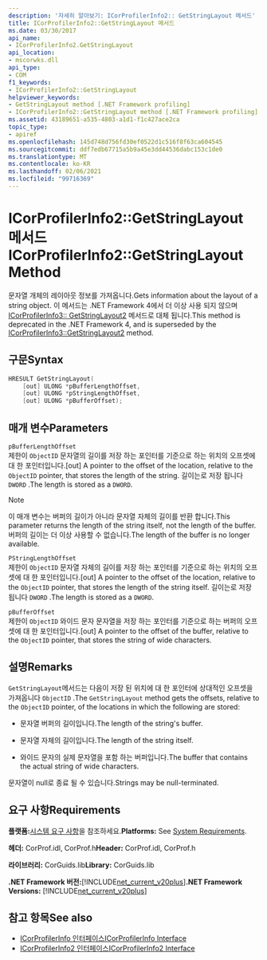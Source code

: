 ```yaml
---
description: '자세히 알아보기: ICorProfilerInfo2:: GetStringLayout 메서드'
title: ICorProfilerInfo2::GetStringLayout 메서드
ms.date: 03/30/2017
api_name:
- ICorProfilerInfo2.GetStringLayout
api_location:
- mscorwks.dll
api_type:
- COM
f1_keywords:
- ICorProfilerInfo2::GetStringLayout
helpviewer_keywords:
- GetStringLayout method [.NET Framework profiling]
- ICorProfilerInfo2::GetStringLayout method [.NET Framework profiling]
ms.assetid: 43189651-a535-4803-a1d1-f1c427ace2ca
topic_type:
- apiref
ms.openlocfilehash: 145d748d756fd30ef0522d1c516f8f63ca604545
ms.sourcegitcommit: ddf7edb67715a5b9a45e3dd44536dabc153c1de0
ms.translationtype: MT
ms.contentlocale: ko-KR
ms.lasthandoff: 02/06/2021
ms.locfileid: "99716369"
---
```

# <a name="icorprofilerinfo2getstringlayout-method"></a><span data-ttu-id="079b0-103">ICorProfilerInfo2::GetStringLayout 메서드</span><span class="sxs-lookup"><span data-stu-id="079b0-103">ICorProfilerInfo2::GetStringLayout Method</span></span>

<span data-ttu-id="079b0-104">문자열 개체의 레이아웃 정보를 가져옵니다.</span><span class="sxs-lookup"><span data-stu-id="079b0-104">Gets information about the layout of a string object.</span></span> <span data-ttu-id="079b0-105">이 메서드는 .NET Framework 4에서 더 이상 사용 되지 않으며 [ICorProfilerInfo3:: GetStringLayout2](icorprofilerinfo3-getstringlayout2-method.md) 메서드로 대체 됩니다.</span><span class="sxs-lookup"><span data-stu-id="079b0-105">This method is deprecated in the .NET Framework 4, and is superseded by the [ICorProfilerInfo3::GetStringLayout2](icorprofilerinfo3-getstringlayout2-method.md) method.</span></span>  
  
## <a name="syntax"></a><span data-ttu-id="079b0-106">구문</span><span class="sxs-lookup"><span data-stu-id="079b0-106">Syntax</span></span>  
  
```cpp  
HRESULT GetStringLayout(  
    [out] ULONG *pBufferLengthOffset,  
    [out] ULONG *pStringLengthOffset,  
    [out] ULONG *pBufferOffset);  
```  
  
## <a name="parameters"></a><span data-ttu-id="079b0-107">매개 변수</span><span class="sxs-lookup"><span data-stu-id="079b0-107">Parameters</span></span>  

 `pBufferLengthOffset`  
 <span data-ttu-id="079b0-108">제한이 `ObjectID` 문자열의 길이를 저장 하는 포인터를 기준으로 하는 위치의 오프셋에 대 한 포인터입니다.</span><span class="sxs-lookup"><span data-stu-id="079b0-108">[out] A pointer to the offset of the location, relative to the `ObjectID` pointer, that stores the length of the string.</span></span> <span data-ttu-id="079b0-109">길이는로 저장 됩니다 `DWORD` .</span><span class="sxs-lookup"><span data-stu-id="079b0-109">The length is stored as a `DWORD`.</span></span>  
  
> [!NOTE]
> <span data-ttu-id="079b0-110">이 매개 변수는 버퍼의 길이가 아니라 문자열 자체의 길이를 반환 합니다.</span><span class="sxs-lookup"><span data-stu-id="079b0-110">This parameter returns the length of the string itself, not the length of the buffer.</span></span> <span data-ttu-id="079b0-111">버퍼의 길이는 더 이상 사용할 수 없습니다.</span><span class="sxs-lookup"><span data-stu-id="079b0-111">The length of the buffer is no longer available.</span></span>  
  
 `PStringLengthOffset`  
 <span data-ttu-id="079b0-112">제한이 `ObjectID` 문자열 자체의 길이를 저장 하는 포인터를 기준으로 하는 위치의 오프셋에 대 한 포인터입니다.</span><span class="sxs-lookup"><span data-stu-id="079b0-112">[out] A pointer to the offset of the location, relative to the `ObjectID` pointer, that stores the length of the string itself.</span></span> <span data-ttu-id="079b0-113">길이는로 저장 됩니다 `DWORD` .</span><span class="sxs-lookup"><span data-stu-id="079b0-113">The length is stored as a `DWORD`.</span></span>  
  
 `pBufferOffset`  
 <span data-ttu-id="079b0-114">제한이 `ObjectID` 와이드 문자 문자열을 저장 하는 포인터를 기준으로 하는 버퍼의 오프셋에 대 한 포인터입니다.</span><span class="sxs-lookup"><span data-stu-id="079b0-114">[out] A pointer to the offset of the buffer, relative to the `ObjectID` pointer, that stores the string of wide characters.</span></span>  
  
## <a name="remarks"></a><span data-ttu-id="079b0-115">설명</span><span class="sxs-lookup"><span data-stu-id="079b0-115">Remarks</span></span>  

 <span data-ttu-id="079b0-116">`GetStringLayout`메서드는 다음이 저장 된 위치에 대 한 포인터에 상대적인 오프셋을 가져옵니다 `ObjectID` .</span><span class="sxs-lookup"><span data-stu-id="079b0-116">The `GetStringLayout` method gets the offsets, relative to the `ObjectID` pointer, of the locations in which the following are stored:</span></span>  
  
- <span data-ttu-id="079b0-117">문자열 버퍼의 길이입니다.</span><span class="sxs-lookup"><span data-stu-id="079b0-117">The length of the string's buffer.</span></span>  
  
- <span data-ttu-id="079b0-118">문자열 자체의 길이입니다.</span><span class="sxs-lookup"><span data-stu-id="079b0-118">The length of the string itself.</span></span>  
  
- <span data-ttu-id="079b0-119">와이드 문자의 실제 문자열을 포함 하는 버퍼입니다.</span><span class="sxs-lookup"><span data-stu-id="079b0-119">The buffer that contains the actual string of wide characters.</span></span>  
  
 <span data-ttu-id="079b0-120">문자열이 null로 종료 될 수 있습니다.</span><span class="sxs-lookup"><span data-stu-id="079b0-120">Strings may be null-terminated.</span></span>  
  
## <a name="requirements"></a><span data-ttu-id="079b0-121">요구 사항</span><span class="sxs-lookup"><span data-stu-id="079b0-121">Requirements</span></span>  

 <span data-ttu-id="079b0-122">**플랫폼:**[시스템 요구 사항](../../get-started/system-requirements.md)을 참조하세요.</span><span class="sxs-lookup"><span data-stu-id="079b0-122">**Platforms:** See [System Requirements](../../get-started/system-requirements.md).</span></span>  
  
 <span data-ttu-id="079b0-123">**헤더:** CorProf.idl, CorProf.h</span><span class="sxs-lookup"><span data-stu-id="079b0-123">**Header:** CorProf.idl, CorProf.h</span></span>  
  
 <span data-ttu-id="079b0-124">**라이브러리:** CorGuids.lib</span><span class="sxs-lookup"><span data-stu-id="079b0-124">**Library:** CorGuids.lib</span></span>  
  
 <span data-ttu-id="079b0-125">**.NET Framework 버전:**[!INCLUDE[net_current_v20plus](../../../../includes/net-current-v20plus-md.md)]</span><span class="sxs-lookup"><span data-stu-id="079b0-125">**.NET Framework Versions:** [!INCLUDE[net_current_v20plus](../../../../includes/net-current-v20plus-md.md)]</span></span>  
  
## <a name="see-also"></a><span data-ttu-id="079b0-126">참고 항목</span><span class="sxs-lookup"><span data-stu-id="079b0-126">See also</span></span>

- [<span data-ttu-id="079b0-127">ICorProfilerInfo 인터페이스</span><span class="sxs-lookup"><span data-stu-id="079b0-127">ICorProfilerInfo Interface</span></span>](icorprofilerinfo-interface.md)
- [<span data-ttu-id="079b0-128">ICorProfilerInfo2 인터페이스</span><span class="sxs-lookup"><span data-stu-id="079b0-128">ICorProfilerInfo2 Interface</span></span>](icorprofilerinfo2-interface.md)
